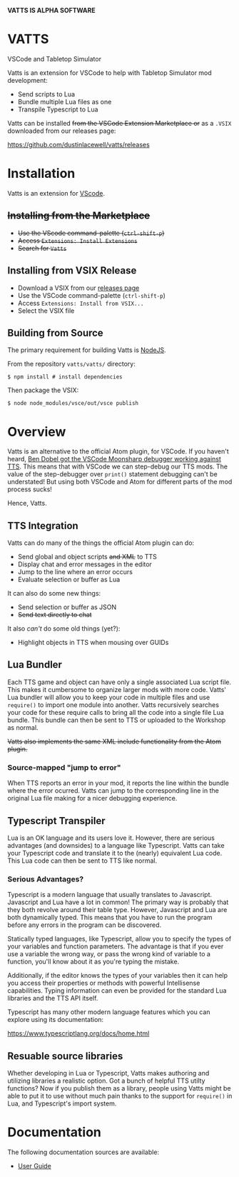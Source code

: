 **VATTS IS ALPHA SOFTWARE**


# VATTS
VSCode and Tabletop Simulator

Vatts is an extension for VSCode to help with Tabletop Simulator mod development:

- Send scripts to Lua
- Bundle multiple Lua files as one
- Transpile Typescript to Lua

Vatts can be installed ~~from the VSCode Extension Marketplace or~~ as a `.VSIX` downloaded from our releases page:

https://github.com/dustinlacewell/vatts/releases

# Installation

Vatts is an extension for [VScode](https://code.visualstudio.com/).

## ~~Installing from the Marketplace~~

- ~~Use the VScode command-palette (`ctrl-shift-p`)~~
- ~~Access `Extensions: Install Extensions`~~
- ~~Search for `Vatts`~~

## Installing from VSIX Release

- Download a VSIX from our [releases page](https://github.com/dustinlacewell/vatts/releases)
- Use the VSCode command-palette (`ctrl-shift-p`)
- Access `Extensions: Install from VSIX...`
- Select the VSIX file

## Building from Source

The primary requirement for building Vatts is [NodeJS](https://nodejs.org/en/).

From the repository `vatts/vatts/` directory:

    $ npm install # install dependencies

Then package the VSIX:

    $ node node_modules/vsce/out/vsce publish

# Overview

Vatts is an alternative to the official Atom plugin, for VSCode. If you haven't heard, [Ben Dobel got the VSCode Moonsharp debugger working against TTS](https://github.com/tts-community/moonsharp). This means that with VSCode we can step-debug our TTS mods. The value of the step-debugger over `print()` statement debugging can't be understated! But using both VSCode and Atom for different parts of the mod process sucks!

Hence, Vatts.

## TTS Integration

Vatts can do many of the things the official Atom plugin can do:

- Send global and object scripts ~~and XML~~ to TTS
- Display chat and error messages in the editor
- Jump to the line where an error occurs
- Evaluate selection or buffer as Lua

It can also do some new things:

- Send selection or buffer as JSON
- ~~Send text directly to chat~~

It also *can't* do some old things (yet?):

- Highlight objects in TTS when mousing over GUIDs

## Lua Bundler

Each TTS game and object can have only a single associated Lua script file. This makes it cumbersome to organize larger mods with more code. Vatts' Lua bundler will allow you to keep your code in multiple files and use `require()` to import one module into another. Vatts recursively searches your code for these require calls to bring all the code into a single file Lua bundle. This bundle can then be sent to TTS or uploaded to the Workshop as normal.

~~Vatts also implements the same XML include functionality from the Atom plugin.~~

### Source-mapped "jump to error"

When TTS reports an error in your mod, it reports the line within the bundle where the error ocurred. Vatts can jump to the corresponding line in the original Lua file making for a nicer debugging experience.

## Typescript Transpiler

Lua is an OK language and its users love it. However, there are serious advantages (and downsides) to a language like Typescript. Vatts can take your Typescript code and translate it to the (nearly) equivalent Lua code. This Lua code can then be sent to TTS like normal.

### Serious Advantages?

Typescript is a modern language that usually translates to Javascript. Javascript and Lua have a lot in common! The primary way is probably that they both revolve around their table type. However, Javascript and Lua are both dynamically typed. This means that you have to run the program before any errors in the program can be discovered.

Statically typed languages, like Typescript, allow you to specify the types of your variables and function parameters. The advantage is that if you ever use a variable the wrong way, or pass the wrong kind of variable to a function, you'll know about it as you're typing the mistake.

Additionally, if the editor knows the types of your variables then it can help you access their properties or methods with powerful Intellisense capabilities. Typing information can even be provided for the standard Lua libraries and the TTS API itself.

Typescript has many other modern language features which you can explore using its documentation:

https://www.typescriptlang.org/docs/home.html


## Resuable source libraries

Whether developing in Lua or Typescript, Vatts makes authoring and utilizing libraries a realistic option. Got a bunch of helpful TTS utilty functions? Now if you publish them as a library, people using Vatts might be able to put it to use without much pain thanks to the support for `require()` in Lua, and Typescript's import system.

# Documentation

The following documentation sources are available:

- [User Guide](https://github.com/dustinlacewell/vatts/wiki/Userguide)